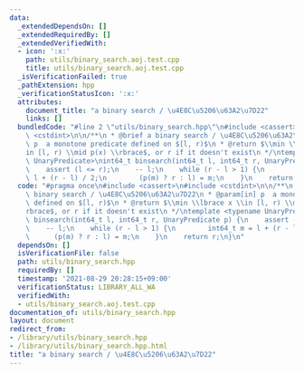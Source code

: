 ```yaml
---
data:
  _extendedDependsOn: []
  _extendedRequiredBy: []
  _extendedVerifiedWith:
  - icon: ':x:'
    path: utils/binary_search.aoj.test.cpp
    title: utils/binary_search.aoj.test.cpp
  _isVerificationFailed: true
  _pathExtension: hpp
  _verificationStatusIcon: ':x:'
  attributes:
    document_title: "a binary search / \u4E8C\u5206\u63A2\u7D22"
    links: []
  bundledCode: "#line 2 \"utils/binary_search.hpp\"\n#include <cassert>\n#include\
    \ <cstdint>\n\n/**\n * @brief a binary search / \u4E8C\u5206\u63A2\u7D22\n * @param[in]\
    \ p  a monotone predicate defined on $[l, r)$\n * @return $\\min \\lbrace x \\\
    in [l, r) \\mid p(x) \\rbrace$, or r if it doesn't exist\n */\ntemplate <typename\
    \ UnaryPredicate>\nint64_t binsearch(int64_t l, int64_t r, UnaryPredicate p) {\n\
    \    assert (l <= r);\n    -- l;\n    while (r - l > 1) {\n        int64_t m =\
    \ l + (r - l) / 2;\n        (p(m) ? r : l) = m;\n    }\n    return r;\n}\n"
  code: "#pragma once\n#include <cassert>\n#include <cstdint>\n\n/**\n * @brief a\
    \ binary search / \u4E8C\u5206\u63A2\u7D22\n * @param[in] p  a monotone predicate\
    \ defined on $[l, r)$\n * @return $\\min \\lbrace x \\in [l, r) \\mid p(x) \\\
    rbrace$, or r if it doesn't exist\n */\ntemplate <typename UnaryPredicate>\nint64_t\
    \ binsearch(int64_t l, int64_t r, UnaryPredicate p) {\n    assert (l <= r);\n\
    \    -- l;\n    while (r - l > 1) {\n        int64_t m = l + (r - l) / 2;\n  \
    \      (p(m) ? r : l) = m;\n    }\n    return r;\n}\n"
  dependsOn: []
  isVerificationFile: false
  path: utils/binary_search.hpp
  requiredBy: []
  timestamp: '2021-08-29 20:28:15+09:00'
  verificationStatus: LIBRARY_ALL_WA
  verifiedWith:
  - utils/binary_search.aoj.test.cpp
documentation_of: utils/binary_search.hpp
layout: document
redirect_from:
- /library/utils/binary_search.hpp
- /library/utils/binary_search.hpp.html
title: "a binary search / \u4E8C\u5206\u63A2\u7D22"
---
```

